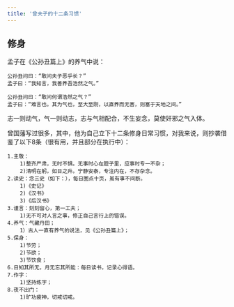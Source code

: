 ```yaml
---
title: '曾夫子的十二条习惯'
---
```

## 修身

孟子在《公孙丑篇上》的养气中说：

    公孙丑问曰：“敢问夫子恶乎长？”  
    孟子曰：“我知言，我善养吾浩然之气。”

    公孙丑问曰：“敢问何谓浩然之气？”
    孟子曰：“难言也。其为气也，至大至刚，以直养而无害，则塞于天地之间。”

志一则动气，气一则动志，志与气相配合，不生妄念，莫使奸邪之气入体。

曾国藩写过很多，其中，他为自己立下十二条修身日常习惯，对我来说，则抄袭借鉴了以下8条（很有用，并且部分在执行中）：

    1.主敬：
        1)整齐严肃，无时不惧。无事时心在腔子里，应事时专一不杂；
        2)清明在躬，如日之升。宁静安泰，专注内在，不存杂念。
    2.读史：念三史（如下：），每日圈点十页，虽有事不间断。
        1)《史记》
        2)《汉书》
        3)《后汉书》
    3.谨言：刻刻留心，第一工夫；
        1)无不可对人言之事，修正自己言行上的错误。
    4.养气：气藏丹田；
        1）古人一直有养气的说法，见《公孙丑篇上》；
    5.保身：
        1)节劳；
        2)节欲；
        3)节饮食；
    6.日知其所无，月无忘其所能：每日读书，记录心得语。
    7.作字：
        1)坚持练字；
    8.夜不出门：
        1)旷功疲神，切戒切戒。

